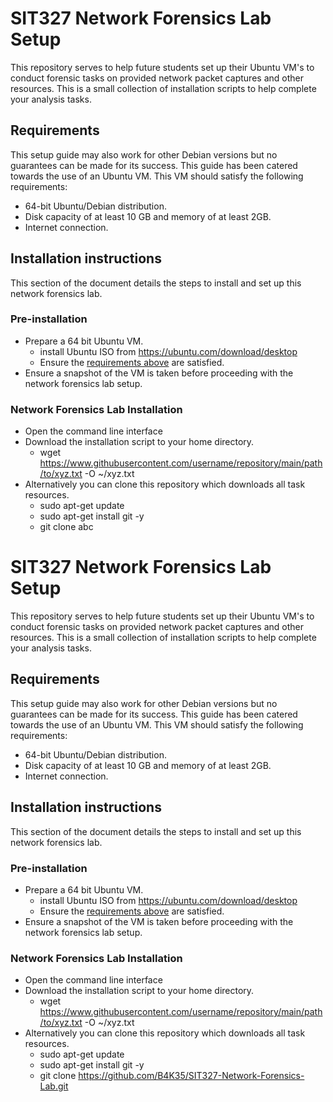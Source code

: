 # SIT327 Network Forensics Lab Setup

This repository serves to help future students set up their Ubuntu VM's to conduct forensic tasks on provided network packet captures and other resources. This is a small collection of installation scripts to help complete your analysis tasks. 

## Requirements
This setup guide may also work for other Debian versions but no guarantees can be made for its success. This guide has been catered towards the use of an Ubuntu VM. This VM should satisfy the following requirements:

* 64-bit Ubuntu/Debian distribution.
* Disk capacity of at least 10 GB and memory of at least 2GB.
* Internet connection.

## Installation instructions
This section of the document details the steps to install and set up this network forensics lab.

### Pre-installation
* Prepare a 64 bit Ubuntu VM.
	* install Ubuntu ISO from https://ubuntu.com/download/desktop
	* Ensure the [requirements above](#requirements) are satisfied.
* Ensure a snapshot of the VM is taken before proceeding with the network forensics lab setup.

### Network Forensics Lab Installation
* Open the command line interface
* Download the installation script to your home directory.
	* wget https://www.githubusercontent.com/username/repository/main/path/to/xyz.txt -O ~/xyz.txt
* Alternatively you can clone this repository which downloads all task resources.
	* sudo apt-get update
	* sudo apt-get install git -y
	* git clone abc

# SIT327 Network Forensics Lab Setup

This repository serves to help future students set up their Ubuntu VM's to conduct forensic tasks on provided network packet captures and other resources. This is a small collection of installation scripts to help complete your analysis tasks. 

## Requirements
This setup guide may also work for other Debian versions but no guarantees can be made for its success. This guide has been catered towards the use of an Ubuntu VM. This VM should satisfy the following requirements:

* 64-bit Ubuntu/Debian distribution.
* Disk capacity of at least 10 GB and memory of at least 2GB.
* Internet connection.

## Installation instructions
This section of the document details the steps to install and set up this network forensics lab.

### Pre-installation
* Prepare a 64 bit Ubuntu VM.
	* install Ubuntu ISO from https://ubuntu.com/download/desktop
	* Ensure the [requirements above](#requirements) are satisfied.
* Ensure a snapshot of the VM is taken before proceeding with the network forensics lab setup.

### Network Forensics Lab Installation
* Open the command line interface
* Download the installation script to your home directory.
	* wget https://www.githubusercontent.com/username/repository/main/path/to/xyz.txt -O ~/xyz.txt
* Alternatively you can clone this repository which downloads all task resources.
	* sudo apt-get update
	* sudo apt-get install git -y
	* git clone https://github.com/B4K35/SIT327-Network-Forensics-Lab.git

